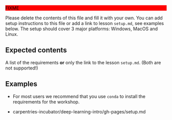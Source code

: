 <div style="background: red; color: black;">FIXME</div>

Please delete the contents of this file and fill it with your own. You can add
setup instructions to this file or add a link to lesson `setup.md`, see examples
below. The setup should cover 3 major platforms: Windows, MacOS and Linux.

## Expected contents

A list of the requirements **or** only the link to the lesson `setup.md`. (Both
are not supported!)

## Examples

- For most users we recommend that you use `conda` to install the requirements
  for the workshop.

- carpentries-incubator/deep-learning-intro/gh-pages/setup.md
